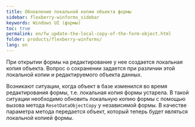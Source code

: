 ```yaml
---
title: Обновление локальной копии объекта формы
sidebar: flexberry-winforms_sidebar
keywords: Windows UI (формы)
toc: true
permalink: en/fw_update-the-local-copy-of-the-form-object.html
folder: products/flexberry-winforms/
lang: en
---
```


При открытии формы на редактирование у нее создается локальная копия объекта. Вопрос о сохранении задается при различии этой локальной копии и редактируемого объекта данных.

Возникают ситуации, когда объект в базе изменился во время редактирования формы, т.е. локальная копия формы устарела. В такой ситуации необходимо обновить локальную копию формы с помощью вызова метода `ResetDataObjectCopy` у независимой формы. В качестве параметра метода передается объект, который теперь будет являться локальной копией формы. 

